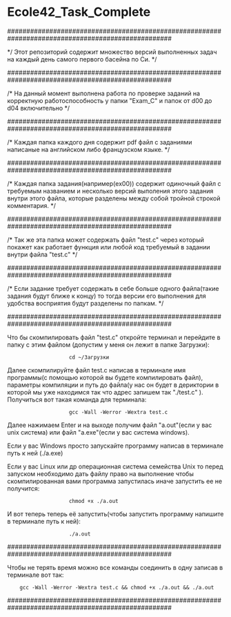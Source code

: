 # Ecole42_Task_Complete
###################################################################################################

*/ Этот репозиторий содержит множество версий выполненных задач на каждый день самого первого басейна по Си. */


###################################################################################################

/* На данный момент выполнена работа по проверке заданий на корректную работоспособность у папки "Exam_C" и папок от d00 до d04 включительно */



###################################################################################################

/* Каждая папка каждого дня содержит pdf файл с заданиями написаные на английском либо французском языке. */



###################################################################################################

/* Каждая папка задания(например(ex00)) содержит одиночный файл с требуемым названием и несколько версий выполения этого задания внутри этого файла, которые разделены между собой тройной строкой комментария. */



###################################################################################################

/* Так же эта папка может содержать файл "test.c" через который покажет как работает функция или любой код требуемый в задании внутри файла "test.c" */



###################################################################################################

/* Если задание требует содержать в себе больше одного файла(такие задания будут ближе к концу) то тогда версии его выполнения для удобства восприятия будут разделены по папкам. */




###################################################################################################

Что бы скомпилировать файл "test.c" откройте терминал и перейдите в папку с этим файлом (допустим у меня он лежит в папке Загрузки):	

						cd ~/Загрузки


Далее скомпилируйте файл test.c написав в терминале имя программы(с помощью которой вы будете компилировать файл), параметры компиляции и путь до файла(у нас он будет в дериктории в которой мы уже находимся так что адрес запишем так "./test.c" ). Получиться вот такая команда для терминала: 	

						gcc -Wall -Werror -Wextra test.c 


Далее нажимаем Enter и на выходе получим файл "a.out"(если у вас unix система) или файл "a.exe"(если у вас система windows).


Если у вас Windows просто запускайте программу написав в терминале путь к ней (./a.exe)


Если у вас Linux или др операционная система семейства Unix то перед запуском необходимо дать файлу право на выполнение чтобы скомпилированная вами программа запустилась иначе запустить ее не получится:		

						chmod +x ./a.out


И вот теперь теперь её запустить(чтобы запустить программу напишите в терминале путь к ней):	

						./a.out






###################################################################################################


Чтобы не терять время можно все команды соединить в одну записав в терминале вот так:		

        gcc -Wall -Werror -Wextra test.c && chmod +x ./a.out && ./a.out


###################################################################################################

